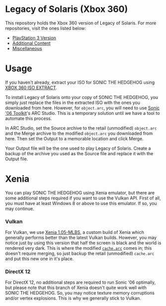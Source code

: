 # Legacy of Solaris (Xbox 360)
This repository holds the Xbox 360 version of Legacy of Solaris. For more repositories, visit the ones listed below:
- [PlayStation 3 Version](https://github.com/LostLegacyTeam/LoS-Mod_Files_PS)
- [Additional Content](https://github.com/LostLegacyTeam/LoS-Additional_Content)
- [Miscellaneous](https://github.com/LostLegacyTeam/LoS-Miscellaneous)

# Usage
If you haven't already, extract your ISO for SONIC THE HEDGEHOG using [XBOX 360 ISO EXTRACT](https://github.com/LostLegacyTeam/LoS-Miscellaneous/raw/master/Advanced%20Tools/Xbox%20360%20ISO%20Extractor/XBOX360%20ISO%20Extract.exe).

To install Legacy of Solaris onto your copy of SONIC THE HEDGEHOG, you simply just replace the files in the extracted ISO with the ones you downloaded from here. However, for ``object.arc``, you will need to use [Sonic '06 Toolkit](https://github.com/HyperPolygon64/Sonic-06-Toolkit)'s ARC Studio. This is a temporary solution until we have a tool to automate this process.

In ARC Studio, set the Source archive to the retail (unmodified) `object.arc` and the Merge archive to the modified `object.arc` you downloaded from here. Then set the Output to a memorable location and click Merge.

Your Output file will be the one used to play Legacy of Solaris. Create a backup of the archive you used as the Source file and replace it with the Output file.

# Xenia
You can play SONIC THE HEDGEHOG using Xenia emulator, but there are some additional steps required if you want to use the Vulkan API. First of all, you must have at least Windows 8 or above to use this emulator. If so, you may continue.

### Vulkan
For Vulkan, we use [Xenia 1.05-MLBS](https://github.com/LostLegacyTeam/LoS-Miscellaneous/raw/master/Emulators/Performance/Xenia%201.05-MLBS%20(2314f25f)%20[22nd%20June%202018].exe), a custom build of Xenia which generally performs better than the latest Vulkan builds. However, you may notice just by using this version that half the screen is black and the world is rendered very dark. This is where the modified [`cache.arc`](https://github.com/LostLegacyTeam/LoS-Miscellaneous/raw/master/Emulators/Performance/cache.arc) comes in; this doesn't require merging, so just backup the retail (unmodified) `cache.arc` and put this new one in it's place.

### DirectX 12
For DirectX 12, no additional steps are required to run Sonic '06 optimally, but please note that this branch of Xenia doesn't quite work well with SONIC THE HEDGEHOG. So, you may notice texture memory corruptions and/or vertex explosions. This is why we generally stick to Vulkan.
